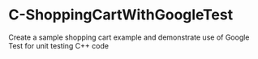 # C-ShoppingCartWithGoogleTest
Create a sample shopping cart example and demonstrate use of Google Test for unit testing C++ code
